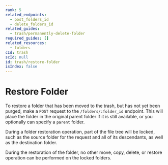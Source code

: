 ```yaml
---
rank: 5
related_endpoints:
  - post_folders_id
  - delete_folders_id
related_guides:
  - trash/permanently-delete-folder
required_guides: []
related_resources:
  - folders
cId: trash
scId: null
id: trash/restore-folder
isIndex: false
---
```

# Restore Folder

To restore a folder that has been moved to the trash, but has not yet been
purged, make a `POST` request to the `/folders/:folder_id` endpoint. This will
place the folder in the original parent folder if it is still available, or you
optionally can specify a `parent` folder.

<Samples id="post_folders_id">

</Samples>

<Message warning>

During a folder restoration operation, part of the file tree will be locked,
such as the source folder for the request and all of its descendants, as
well as the destination folder.

During the restoration of the folder, no other move, copy, delete, or
restore operation can be performed on the locked folders.

</Message>
